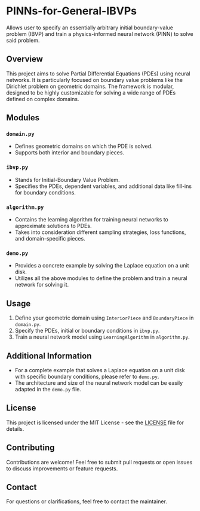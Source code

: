 # PINNs-for-General-IBVPs
Allows user to specify an essentially arbitrary initial boundary-value problem (IBVP) and train a physics-informed neural network (PINN) to solve said problem.


## Overview

This project aims to solve Partial Differential Equations (PDEs) using neural networks. It is particularly focused on boundary value problems like the Dirichlet problem on geometric domains. The framework is modular, designed to be highly customizable for solving a wide range of PDEs defined on complex domains.

## Modules

### `domain.py`

- Defines geometric domains on which the PDE is solved. 
- Supports both interior and boundary pieces.

### `ibvp.py`

- Stands for Initial-Boundary Value Problem.
- Specifies the PDEs, dependent variables, and additional data like fill-ins for boundary conditions.

### `algorithm.py`

- Contains the learning algorithm for training neural networks to approximate solutions to PDEs.
- Takes into consideration different sampling strategies, loss functions, and domain-specific pieces.

### `demo.py`

- Provides a concrete example by solving the Laplace equation on a unit disk.
- Utilizes all the above modules to define the problem and train a neural network for solving it.

## Usage

1. Define your geometric domain using `InteriorPiece` and `BoundaryPiece` in `domain.py`.
2. Specify the PDEs, initial or boundary conditions in `ibvp.py`.
3. Train a neural network model using `LearningAlgorithm` in `algorithm.py`.

## Additional Information

- For a complete example that solves a Laplace equation on a unit disk with specific boundary conditions, please refer to `demo.py`.
- The architecture and size of the neural network model can be easily adapted in the `demo.py` file.

## License

This project is licensed under the MIT License - see the [LICENSE](LICENSE) file for details.

## Contributing

Contributions are welcome! Feel free to submit pull requests or open issues to discuss improvements or feature requests.

## Contact

For questions or clarifications, feel free to contact the maintainer.

